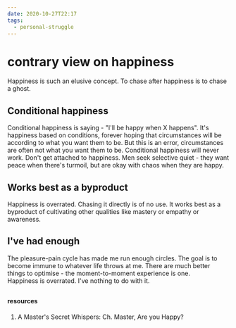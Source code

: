 ```yaml
---
date: 2020-10-27T22:17
tags: 
  - personal-struggle
---
```


# contrary view on happiness

Happiness is such an elusive concept. To chase after happiness is to chase a ghost. 

## Conditional happiness 
Conditional happiness is saying - "I'll be happy when X happens". It's happiness based on conditions, forever hoping that circumstances will be according to what you want them to be. But this is an error, circumstances are often not what you want them to be. Conditional happiness will never work. Don't get attached to happiness. Men seek selective quiet - they want peace when there's turmoil, but are okay with chaos when they are happy.  

## Works best as a byproduct
Happiness is overrated. Chasing it directly is of no use. It works best as a byproduct of cultivating other qualities like mastery or empathy or awareness.  

## I've had enough
The pleasure-pain cycle has made me run enough circles. The goal is to become immune to whatever life throws at me. There are much better things to optimise - the moment-to-moment experience is one.  
Happiness is overrated. I've nothing to do with it.

## <a5403ee6>

#### resources
1. A Master's Secret Whispers: Ch. Master, Are you Happy?

